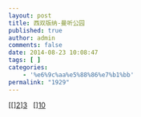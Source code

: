 ```yaml
---
layout: post
title: 西双版纳-曼听公园
published: true
author: admin
comments: false
date: 2014-08-23 10:08:47
tags: [ ]
categories:
    - '%e6%9c%aa%e5%88%86%e7%b1%bb'
permalink: "1929"
---
```

[[[][1]][2]][3] [][4] [][5] [][6] [][7][][8] [[][9]][10]

 [1]: http://xujianian.com/jx/wp-content/uploads/2014/09/a7c83cd6ae702fc40cdcc576e50f38f4.jpg
 [2]: http://xujianian.com/jx/wp-content/uploads/2014/09/a77de5aff63c865ab0646a4ad24a7199.jpg
 [3]: http://xujianian.com/jx/wp-content/uploads/2014/09/3e92f6a474eb649d7018dad5bb8601b2.jpg
 [4]: http://xujianian.com/jx/wp-content/uploads/2014/09/8c8c54193e60a0957fcb904d8866c939.jpg
 [5]: http://xujianian.com/jx/wp-content/uploads/2014/09/30e6dee3f2c0f752aa3e9f8d58cae3f1.jpg
 [6]: http://xujianian.com/jx/wp-content/uploads/2014/09/7000b6c11cdd50dd750b0809fd4a4f4e.jpg
 [7]: http://xujianian.com/jx/wp-content/uploads/2014/09/a71dad22209004a8c0b28ba10b980ac5.jpg
 [8]: http://xujianian.com/jx/wp-content/uploads/2014/09/ccd8021e9c06fa28b889d802a79a4d0d.jpg
 [9]: http://xujianian.com/jx/wp-content/uploads/2014/09/536434793b9610b5cb0bd8548447b08d.jpg
 [10]: http://xujianian.com/jx/wp-content/uploads/2014/09/fef3c046953a75d51e2c68cdc0278696.jpg